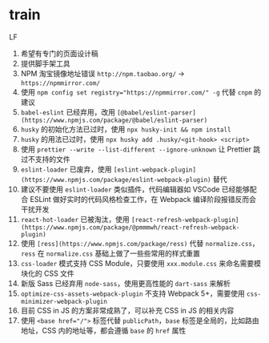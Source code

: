 # train

LF

1. 希望有专门的页面设计稿
1. 提供脚手架工具
1. NPM 淘宝镜像地址错误 `http://npm.taobao.org/` -> `https://npmmirror.com/`
1. 使用 `npm config set registry="https://npmmirror.com/" -g` 代替 `cnpm` 的建议
1. `babel-eslint` 已经弃用，改用 `[@babel/eslint-parser](https://www.npmjs.com/package/@babel/eslint-parser)`
1. `husky` 的初始化方法已过时，使用 `npx husky-init && npm install`
1. `husky` 的用法已过时，使用 `npx husky add .husky/<git-hook> <script>`
1. 使用 `prettier --write --list-different --ignore-unknown` 让 Prettier 跳过不支持的文件
1. `eslint-loader` 已废弃，使用 `[eslint-webpack-plugin](https://www.npmjs.com/package/eslint-webpack-plugin)` 替代
1. 建议不要使用 `eslint-loader` 类似插件，代码编辑器如 VSCode 已经能够配合 ESLint 做好实时的代码风格检查工作，在 Webpack 编译阶段报错反而会干扰开发
1. `react-hot-loader` 已被淘汰，使用 `[react-refresh-webpack-plugin](https://www.npmjs.com/package/@pmmmwh/react-refresh-webpack-plugin)`
1. 使用 `[ress](https://www.npmjs.com/package/ress)` 代替 `normalize.css`，`ress` 在 `normalize.css` 基础上做了一些些常用的样式重置
1. `css-loader` 模式支持 CSS Module，只要使用 `xxx.module.css` 来命名需要模块化的 CSS 文件
1. 新版 Sass 已经弃用 `node-sass`，使用更高性能的 `dart-sass` 来解析
1. `optimize-css-assets-webpack-plugin` 不支持 Webpack 5+，需要使用 `css-minimizer-webpack-plugin`
1. 目前 CSS in JS 的方案非常成熟了，可以补充 CSS in JS 的相关内容
1. 使用 `<base href="/">` 标签代替 `publicPath`，`base` 标签是全局的，比如路由地址，CSS 内的地址等，都会遵循 `base` 的 `href` 属性
